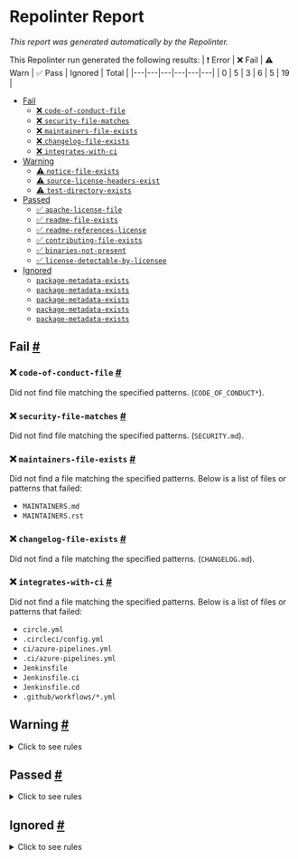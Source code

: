 # Repolinter Report

*This report was generated automatically by the Repolinter.*

This Repolinter run generated the following results:
| ❗  Error | ❌  Fail | ⚠️  Warn | ✅  Pass | Ignored | Total |
|---|---|---|---|---|---|
| 0 | 5 | 3 | 6 | 5 | 19 |

- [Fail](#user-content-fail)
  - [❌ `code-of-conduct-file`](#user-content--code-of-conduct-file)
  - [❌ `security-file-matches`](#user-content--security-file-matches)
  - [❌ `maintainers-file-exists`](#user-content--maintainers-file-exists)
  - [❌ `changelog-file-exists`](#user-content--changelog-file-exists)
  - [❌ `integrates-with-ci`](#user-content--integrates-with-ci)
- [Warning](#user-content-warning)
  - [⚠️ `notice-file-exists`](#user-content--notice-file-exists)
  - [⚠️ `source-license-headers-exist`](#user-content--source-license-headers-exist)
  - [⚠️ `test-directory-exists`](#user-content--test-directory-exists)
- [Passed](#user-content-passed)
  - [✅ `apache-license-file`](#user-content--apache-license-file)
  - [✅ `readme-file-exists`](#user-content--readme-file-exists)
  - [✅ `readme-references-license`](#user-content--readme-references-license)
  - [✅ `contributing-file-exists`](#user-content--contributing-file-exists)
  - [✅ `binaries-not-present`](#user-content--binaries-not-present)
  - [✅ `license-detectable-by-licensee`](#user-content--license-detectable-by-licensee)
- [Ignored](#user-content-ignored)
  - [`package-metadata-exists`](#user-content-package-metadata-exists)
  - [`package-metadata-exists`](#user-content-package-metadata-exists)
  - [`package-metadata-exists`](#user-content-package-metadata-exists)
  - [`package-metadata-exists`](#user-content-package-metadata-exists)
  - [`package-metadata-exists`](#user-content-package-metadata-exists)

## Fail <a href="#user-content-fail" id="fail">#</a>

### ❌ `code-of-conduct-file` <a href="#user-content--code-of-conduct-file" id="-code-of-conduct-file">#</a>

Did not find file matching the specified patterns. (`CODE_OF_CONDUCT*`).

### ❌ `security-file-matches` <a href="#user-content--security-file-matches" id="-security-file-matches">#</a>

Did not find file matching the specified patterns. (`SECURITY.md`).

### ❌ `maintainers-file-exists` <a href="#user-content--maintainers-file-exists" id="-maintainers-file-exists">#</a>

Did not find a file matching the specified patterns. Below is a list of files or patterns that failed:

- `MAINTAINERS.md`
- `MAINTAINERS.rst`

### ❌ `changelog-file-exists` <a href="#user-content--changelog-file-exists" id="-changelog-file-exists">#</a>

Did not find a file matching the specified patterns. (`CHANGELOG.md`).

### ❌ `integrates-with-ci` <a href="#user-content--integrates-with-ci" id="-integrates-with-ci">#</a>

Did not find a file matching the specified patterns. Below is a list of files or patterns that failed:

- `circle.yml`
- `.circleci/config.yml`
- `ci/azure-pipelines.yml`
- `.ci/azure-pipelines.yml`
- `Jenkinsfile`
- `Jenkinsfile.ci`
- `Jenkinsfile.cd`
- `.github/workflows/*.yml`


## Warning <a href="#user-content-warning" id="warning">#</a>

<details>
<summary>Click to see rules</summary>

### ⚠️ `notice-file-exists` <a href="#user-content--notice-file-exists" id="-notice-file-exists">#</a>

Did not find a file matching the specified patterns. (`NOTICE*`).

### ⚠️ `source-license-headers-exist` <a href="#user-content--source-license-headers-exist" id="-source-license-headers-exist">#</a>

Did not find file matching the specified patterns. Below is a list of files or patterns that failed:

- `**/*.js`
- `!**/node_modules/**`
- `**/*.go`
- `!**/vendor/**`
- `!**/*.pb.go`
- `!**/*.gen.go`

### ⚠️ `test-directory-exists` <a href="#user-content--test-directory-exists" id="-test-directory-exists">#</a>

Did not find a file matching the specified patterns. Below is a list of files or patterns that failed:

- `**/test*`
- `**/specs`
- `**/**_test.go`

</details>

## Passed <a href="#user-content-passed" id="passed">#</a>

<details>
<summary>Click to see rules</summary>

### ✅ `apache-license-file` <a href="#user-content--apache-license-file" id="-apache-license-file">#</a>

Contains Apache License.*Version 2.0 (`LICENSE`).

### ✅ `readme-file-exists` <a href="#user-content--readme-file-exists" id="-readme-file-exists">#</a>

Found file (`README.md`).

### ✅ `readme-references-license` <a href="#user-content--readme-references-license" id="-readme-references-license">#</a>

Contains license (`README.md`).

### ✅ `contributing-file-exists` <a href="#user-content--contributing-file-exists" id="-contributing-file-exists">#</a>

Found file (`CONTRIBUTING.md`).

### ✅ `binaries-not-present` <a href="#user-content--binaries-not-present" id="-binaries-not-present">#</a>

Excluded file type doesn't exist. (`**/*.exe,**/*.dll,!**/node_modules/**`).

### ✅ `license-detectable-by-licensee` <a href="#user-content--license-detectable-by-licensee" id="-license-detectable-by-licensee">#</a>

Licensee identified the license for project: Apache-2.0.

</details>

## Ignored <a href="#user-content-ignored" id="ignored">#</a>

<details>
<summary>Click to see rules</summary>

### `package-metadata-exists` <a href="#user-content-package-metadata-exists" id="package-metadata-exists">#</a>

This rule was ignored for the following reason: ignored due to unsatisfied condition(s): "language=javascript"

### `package-metadata-exists` <a href="#user-content-package-metadata-exists" id="package-metadata-exists">#</a>

This rule was ignored for the following reason: ignored due to unsatisfied condition(s): "language=go"

### `package-metadata-exists` <a href="#user-content-package-metadata-exists" id="package-metadata-exists">#</a>

This rule was ignored for the following reason: ignored due to unsatisfied condition(s): "language=ruby"

### `package-metadata-exists` <a href="#user-content-package-metadata-exists" id="package-metadata-exists">#</a>

This rule was ignored for the following reason: ignored due to unsatisfied condition(s): "language=java"

### `package-metadata-exists` <a href="#user-content-package-metadata-exists" id="package-metadata-exists">#</a>

This rule was ignored for the following reason: ignored due to unsatisfied condition(s): "language=python"

</details>


